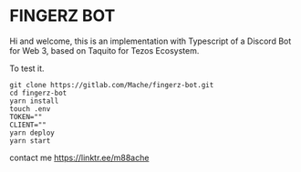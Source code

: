 # FINGERZ BOT

Hi and welcome, this is an implementation with Typescript of a Discord Bot for Web 3, based on Taquito for Tezos Ecosystem.

To test it.

```
git clone https://gitlab.com/Mache/fingerz-bot.git
cd fingerz-bot
yarn install
touch .env
TOKEN=""
CLIENT=""
yarn deploy
yarn start
```

contact me https://linktr.ee/m88ache
